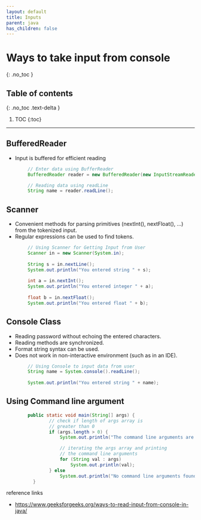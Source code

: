 ```yaml
---
layout: default
title: Inputs
parent: java
has_children: false
---
```


# Ways to take input from console

{: .no_toc }

## Table of contents
{: .no_toc .text-delta }

1. TOC
{:toc}

---
## BufferedReader
- Input is buffered for efficient reading

```java
        // Enter data using BufferReader
        BufferedReader reader = new BufferedReader(new InputStreamReader(System.in));

        // Reading data using readLine
        String name = reader.readLine();
```

## Scanner 
- Convenient methods for parsing primitives (nextInt(), nextFloat(), …) from the tokenized input.
- Regular expressions can be used to find tokens.


```java
        // Using Scanner for Getting Input from User
        Scanner in = new Scanner(System.in);
 
        String s = in.nextLine();
        System.out.println("You entered string " + s);
 
        int a = in.nextInt();
        System.out.println("You entered integer " + a);
 
        float b = in.nextFloat();
        System.out.println("You entered float " + b);
```

## Console Class 
- Reading password without echoing the entered characters.
- Reading methods are synchronized.
- Format string syntax can be used.
- Does not work in non-interactive environment (such as in an IDE).

```java
        // Using Console to input data from user
        String name = System.console().readLine();
 
        System.out.println("You entered string " + name);
```

## Using Command line argument 

```java
        public static void main(String[] args) {
                // check if length of args array is
                // greater than 0
                if (args.length > 0) {
                    System.out.println("The command line arguments are:");

                    // iterating the args array and printing
                    // the command line arguments
                    for (String val : args)
                        System.out.println(val);
                } else
                    System.out.println("No command line arguments found.");
          }
```


reference links
- https://www.geeksforgeeks.org/ways-to-read-input-from-console-in-java/
